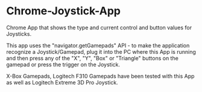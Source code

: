 Chrome-Joystick-App
===================

Chrome App that shows the type and current control and button values for Joysticks.  

This app uses the "navigator.getGamepads" API - to make the application recognize a Joystick/Gamepad, plug it into the PC where this App is running and then press any of the "X", "Y", "Box" or "Triangle" buttons on the gamepad or press the trigger on the Joystick.  

X-Box Gamepads, Logitech F310 Gamepads have been tested with this App as well as Logitech Extreme 3D Pro Joystick.  

